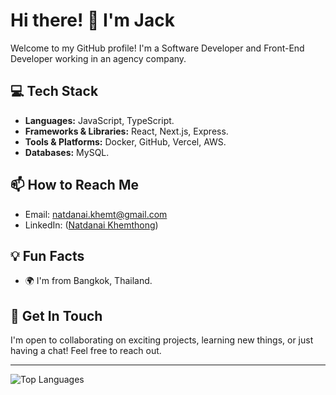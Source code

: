 # Hi there! 👋 I'm Jack

Welcome to my GitHub profile! I'm a Software Developer and Front-End Developer working in an agency company.

## 💻 Tech Stack
- **Languages:** JavaScript, TypeScript.
- **Frameworks & Libraries:** React, Next.js, Express.
- **Tools & Platforms:** Docker, GitHub, Vercel, AWS.
- **Databases:** MySQL.

## 📫 How to Reach Me
- Email: natdanai.khemt@gmail.com
- LinkedIn: ([Natdanai Khemthong](https://www.linkedin.com/in/natdanai-khemthong-0040a2264/))

## 💡 Fun Facts
- 🌍 I'm from Bangkok, Thailand.

## 💬 Get In Touch
I'm open to collaborating on exciting projects, learning new things, or just having a chat! Feel free to reach out.

---

![Top Languages](https://github-readme-stats.vercel.app/api/top-langs/?username=NatdanaiKhe&layout=compact&theme=radical)
